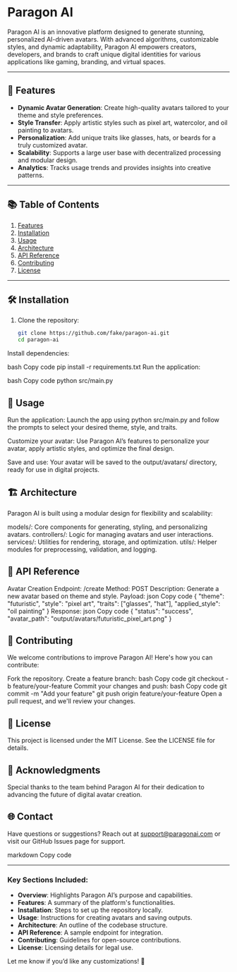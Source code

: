 # Paragon AI

Paragon AI is an innovative platform designed to generate stunning, personalized AI-driven avatars. With advanced algorithms, customizable styles, and dynamic adaptability, Paragon AI empowers creators, developers, and brands to craft unique digital identities for various applications like gaming, branding, and virtual spaces.

---

## 🚀 Features

- **Dynamic Avatar Generation**: Create high-quality avatars tailored to your theme and style preferences.
- **Style Transfer**: Apply artistic styles such as pixel art, watercolor, and oil painting to avatars.
- **Personalization**: Add unique traits like glasses, hats, or beards for a truly customized avatar.
- **Scalability**: Supports a large user base with decentralized processing and modular design.
- **Analytics**: Tracks usage trends and provides insights into creative patterns.

---

## 📚 Table of Contents

1. [Features](#-features)
2. [Installation](#-installation)
3. [Usage](#-usage)
4. [Architecture](#-architecture)
5. [API Reference](#-api-reference)
6. [Contributing](#-contributing)
7. [License](#-license)

---

## 🛠 Installation

1. Clone the repository:
   ```bash
   git clone https://github.com/fake/paragon-ai.git
   cd paragon-ai
Install dependencies:

bash
Copy code
pip install -r requirements.txt
Run the application:

bash
Copy code
python src/main.py

## 📖 Usage
Run the application: Launch the app using python src/main.py and follow the prompts to select your desired theme, style, and traits.

Customize your avatar: Use Paragon AI’s features to personalize your avatar, apply artistic styles, and optimize the final design.

Save and use: Your avatar will be saved to the output/avatars/ directory, ready for use in digital projects.

## 🏗 Architecture
Paragon AI is built using a modular design for flexibility and scalability:

models/: Core components for generating, styling, and personalizing avatars.
controllers/: Logic for managing avatars and user interactions.
services/: Utilities for rendering, storage, and optimization.
utils/: Helper modules for preprocessing, validation, and logging.

## 📡 API Reference
Avatar Creation
Endpoint: /create
Method: POST
Description: Generate a new avatar based on theme and style.
Payload:
json
Copy code
{
  "theme": "futuristic",
  "style": "pixel art",
  "traits": ["glasses", "hat"],
  "applied_style": "oil painting"
}
Response:
json
Copy code
{
  "status": "success",
  "avatar_path": "output/avatars/futuristic_pixel_art.png"
}

## 🤝 Contributing
We welcome contributions to improve Paragon AI! Here's how you can contribute:

Fork the repository.
Create a feature branch:
bash
Copy code
git checkout -b feature/your-feature
Commit your changes and push:
bash
Copy code
git commit -m "Add your feature"
git push origin feature/your-feature
Open a pull request, and we'll review your changes.

## 📜 License
This project is licensed under the MIT License. See the LICENSE file for details.

## 👥 Acknowledgments
Special thanks to the team behind Paragon AI for their dedication to advancing the future of digital avatar creation.

## 🌐 Contact
Have questions or suggestions? Reach out at support@paragonai.com or visit our GitHub Issues page for support.

markdown
Copy code

---

### Key Sections Included:

- **Overview**: Highlights Paragon AI’s purpose and capabilities.
- **Features**: A summary of the platform's functionalities.
- **Installation**: Steps to set up the repository locally.
- **Usage**: Instructions for creating avatars and saving outputs.
- **Architecture**: An outline of the codebase structure.
- **API Reference**: A sample endpoint for integration.
- **Contributing**: Guidelines for open-source contributions.
- **License**: Licensing details for legal use.

Let me know if you’d like any customizations! 🚀
